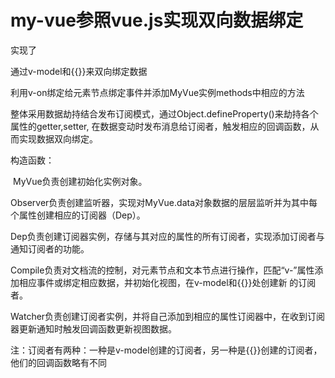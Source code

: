 # my-vue参照vue.js实现双向数据绑定

实现了

通过v-model和{{}}来双向绑定数据

利用v-on绑定给元素节点绑定事件并添加MyVue实例methods中相应的方法

整体采用数据劫持结合发布订阅模式，通过Object.defineProperty()来劫持各个属性的getter,setter, 在数据变动时发布消息给订阅者，触发相应的回调函数，从而实现数据双向绑定。



构造函数：

​				MyVue负责创建初始化实例对象。

​				Observer负责创建监听器，实现对MyVue.data对象数据的层层监听并为其中每个属性创建相应的订阅器（Dep）。

​				Dep负责创建订阅器实例，存储与其对应的属性的所有订阅者，实现添加订阅者与通知订阅者的功能。

​				Compile负责对文档流的控制，对元素节点和文本节点进行操作，匹配“v-”属性添加相应事件或绑定相应数据，并初始化视图，在v-model和{{}}处创建新				    的订阅者。

​				Watcher负责创建订阅者实例，并将自己添加到相应的属性订阅器中，在收到订阅器更新通知时触发回调函数更新视图数据。



注：订阅者有两种：一种是v-model创建的订阅者，另一种是{{}}创建的订阅者，他们的回调函数略有不同



